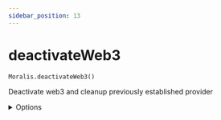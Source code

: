 ```yaml
---
sidebar_position: 13
---
```


# deactivateWeb3
 `Moralis.deactivateWeb3()`


Deactivate web3 and cleanup previously established provider<br/>

<details><summary>Options</summary><br/>

None
</details>



